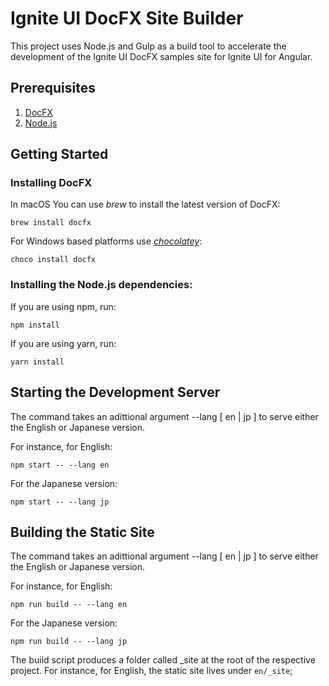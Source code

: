 # Ignite UI DocFX Site Builder

This project uses Node.js and Gulp as a build tool to accelerate the development of the Ignite UI DocFX samples site for Ignite UI for Angular.

## Prerequisites
1. [DocFX](https://dotnet.github.io/docfx)
2. [Node.js](https://nodejs.org)

## Getting Started

### Installing DocFX
In macOS You can use _brew_ to install the latest version of DocFX:
```
brew install docfx 
``` 

For Windows based platforms use [_chocolatey_](https://chocolatey.org/):
```
choco install docfx
``` 

### Installing the Node.js dependencies:

If you are using npm, run:
```
npm install 
``` 

If you are using yarn, run:
```
yarn install 
``` 

## Starting the Development Server
The command takes an adittional argument --lang [ en | jp ] to serve either the English or Japanese version.

For instance, for English:
```
npm start -- --lang en
```

For the Japanese version:
```
npm start -- --lang jp
```

## Building the Static Site
The command takes an adittional argument --lang [ en | jp ] to serve either the English or Japanese version.

For instance, for English:

```
npm run build -- --lang en
```

For the Japanese version:
```
npm run build -- --lang jp
```

The build script produces a folder called _site at the root of the respective project.
For instance, for English, the static site lives under `en/_site`;